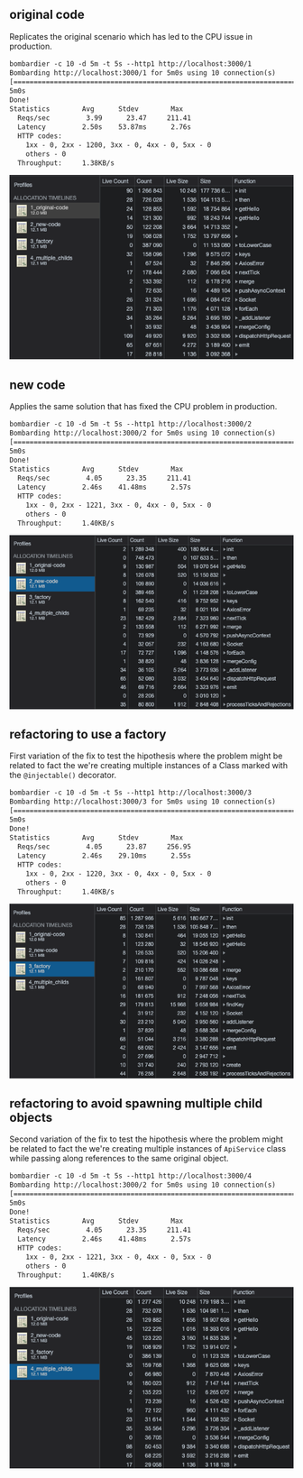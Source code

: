 ## original code
Replicates the original scenario which has led to the CPU issue in production.

```log
bombardier -c 10 -d 5m -t 5s --http1 http://localhost:3000/1
Bombarding http://localhost:3000/1 for 5m0s using 10 connection(s)
[===========================================================================================================================================================] 5m0s
Done!
Statistics        Avg      Stdev        Max
  Reqs/sec         3.99      23.47     211.41
  Latency         2.50s    53.87ms      2.76s
  HTTP codes:
    1xx - 0, 2xx - 1200, 3xx - 0, 4xx - 0, 5xx - 0
    others - 0
  Throughput:     1.38KB/s
```

![image](images/01_original_code.png)

## new code
Applies the same solution that has fixed the CPU problem in production.

```log
bombardier -c 10 -d 5m -t 5s --http1 http://localhost:3000/2
Bombarding http://localhost:3000/2 for 5m0s using 10 connection(s)
[===========================================================================================================================================================] 5m0s
Done!
Statistics        Avg      Stdev        Max
  Reqs/sec         4.05      23.35     211.41
  Latency         2.46s    41.48ms      2.57s
  HTTP codes:
    1xx - 0, 2xx - 1221, 3xx - 0, 4xx - 0, 5xx - 0
    others - 0
  Throughput:     1.40KB/s
```

![image](images/02_new_code.png)

## refactoring to use a factory
First variation of the fix to test the hipothesis where the problem might be related to fact the we're creating multiple instances of a Class marked with the `@injectable()` decorator.

```log
bombardier -c 10 -d 5m -t 5s --http1 http://localhost:3000/3
Bombarding http://localhost:3000/3 for 5m0s using 10 connection(s)
[===========================================================================================================================================================] 5m0s
Done!
Statistics        Avg      Stdev        Max
  Reqs/sec         4.05      23.87     256.95
  Latency         2.46s    29.10ms      2.55s
  HTTP codes:
    1xx - 0, 2xx - 1220, 3xx - 0, 4xx - 0, 5xx - 0
    others - 0
  Throughput:     1.40KB/s
```

![image](images/03_factory.png)

## refactoring to avoid spawning multiple child objects
Second variation of the fix to test the hipothesis where the problem might be related to fact the we're creating multiple instances of `ApiService` class while passing along references to the same original object.


```log
bombardier -c 10 -d 5m -t 5s --http1 http://localhost:3000/4
Bombarding http://localhost:3000/2 for 5m0s using 10 connection(s)
[===========================================================================================================================================================] 5m0s
Done!
Statistics        Avg      Stdev        Max
  Reqs/sec         4.05      23.35     211.41
  Latency         2.46s    41.48ms      2.57s
  HTTP codes:
    1xx - 0, 2xx - 1221, 3xx - 0, 4xx - 0, 5xx - 0
    others - 0
  Throughput:     1.40KB/s
```

![image](images/04_multiple_childs.png)